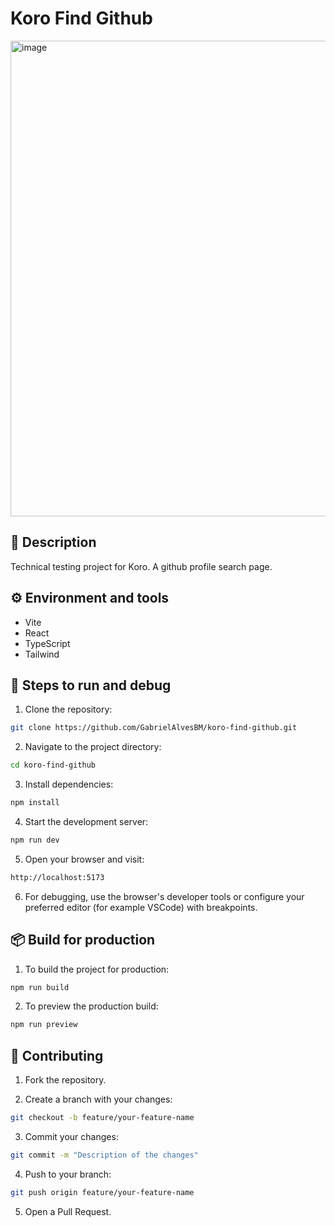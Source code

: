 # Koro Find Github

<img width="1312" height="761" alt="image" src="https://github.com/user-attachments/assets/79bb77b0-a01f-4e22-aa42-04ce14881d82" />

## 📝 Description

Technical testing project for Koro. A github profile search page.

## ⚙️ Environment and tools

- Vite
- React
- TypeScript
- Tailwind

## 🚀 Steps to run and debug

1. Clone the repository:

```bash
git clone https://github.com/GabrielAlvesBM/koro-find-github.git
```

2. Navigate to the project directory:

```bash
cd koro-find-github
```

3. Install dependencies:

```bash
npm install
```

4. Start the development server:

```bash
npm run dev
```

5. Open your browser and visit:

```bash
http://localhost:5173
```

6. For debugging, use the browser's developer tools or configure your preferred editor (for example VSCode) with breakpoints.

## 📦 Build for production

1. To build the project for production:

```bash
npm run build
```

2. To preview the production build:

```bash
npm run preview
```

## 🤝 Contributing

1. Fork the repository.

2. Create a branch with your changes:

```bash
git checkout -b feature/your-feature-name
```

3. Commit your changes:

```bash
git commit -m "Description of the changes"
```

4. Push to your branch:

```bash
git push origin feature/your-feature-name
```

5. Open a Pull Request.
